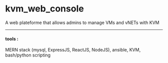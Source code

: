 # kvm_web_console

A web plateforme that allows admins to manage VMs and vNETs with KVM <br/> <hr/>

#### tools :
MERN stack (mysql, ExpressJS, ReactJS, NodeJS), ansible, KVM, bash/python scripting

